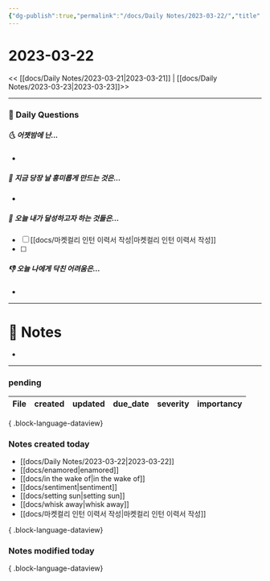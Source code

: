 ```yaml
---
{"dg-publish":true,"permalink":"/docs/Daily Notes/2023-03-22/","title":"2023-03-22","tags":[" DailyNote "]}
---
```



# 2023-03-22

<< [[docs/Daily Notes/2023-03-21\|2023-03-21]] | [[docs/Daily Notes/2023-03-23\|2023-03-23]]>>

---

### 📅 Daily Questions

##### 🌜 어젯밤에 난...

- 

##### 🙌 지금 당장 날 흥미롭게 만드는 것은...

- 

##### 🚀 오늘 내가 달성하고자 하는 것들은...

- [ ] [[docs/마켓컬리 인턴 이력서 작성\|마켓컬리 인턴 이력서 작성]]
- [ ] 

##### 👎 오늘 나에게 닥친 어려움은...

- 

---

# 📝 Notes

- 


---

### pending

| File | created | updated | due_date | severity | importancy |
| ---- | ------- | ------- | -------- | -------- | ---------- |

{ .block-language-dataview}

### Notes created today

- [[docs/Daily Notes/2023-03-22\|2023-03-22]]
- [[docs/enamored\|enamored]]
- [[docs/in the wake of\|in the wake of]]
- [[docs/sentiment\|sentiment]]
- [[docs/setting sun\|setting sun]]
- [[docs/whisk away\|whisk away]]
- [[docs/마켓컬리 인턴 이력서 작성\|마켓컬리 인턴 이력서 작성]]

{ .block-language-dataview}

### Notes modified today


{ .block-language-dataview}
